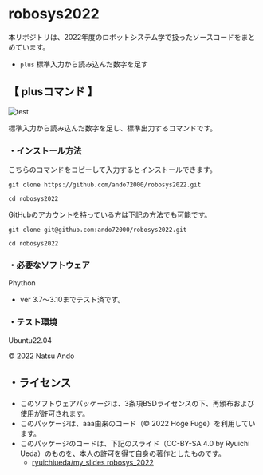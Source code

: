 # robosys2022
本リポジトリは、2022年度のロボットシステム学で扱ったソースコードをまとめています。  
  * ```plus``` 標準入力から読み込んだ数字を足す

## 【 plusコマンド 】
![test](https://github.com/ando72000/robosys2022/actions/workflows/test.yml/badge.svg)

標準入力から読み込んだ数字を足し、標準出力するコマンドです。

### ・インストール方法
こちらのコマンドをコピーして入力するとインストールできます。
```
git clone https://github.com/ando72000/robosys2022.git
```
```  
cd robosys2022
```  

GitHubのアカウントを持っている方は下記の方法でも可能です。
```
git clone git@github.com:ando72000/robosys2022.git
```
```
cd robosys2022
```

### ・必要なソフトウェア
Phython  
  * ver 3.7～3.10までテスト済です。

### ・テスト環境
Ubuntu22.04

© 2022 Natsu Ando

## ・ライセンス
  * このソフトウェアパッケージは、3条項BSDライセンスの下、再頒布および使用が許可されます。
  * このパッケージは、aaa由来のコード（© 2022 Hoge Fuge）を利用しています。
  * このパッケージのコードは、下記のスライド（CC-BY-SA 4.0 by Ryuichi Ueda）のものを、本人の許可を得て自身の著作としたものです。
      * [ryuichiueda/my_slides robosys_2022](https://github.com/ryuichiueda/my_slides/tree/master/robosys_2022)

